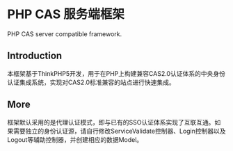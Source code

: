 PHP CAS 服务端框架
==================
PHP CAS server compatible framework.

## Introduction
本框架基于ThinkPHP5开发，用于在PHP上构建兼容CAS2.0认证体系的中央身份认证集成系统，实现对CAS2.0标准兼容的站点进行快速集成。

## More
框架默认采用的是代理认证模式，即与已有的SSO认证体系实现了互联互通。如果需要独立的身份认证源，请自行修改ServiceValidate控制器、Login控制器以及Logout等辅助控制器，并创建相应的数据Model。